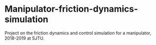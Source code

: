 # Manipulator-friction-dynamics-simulation
Project on the friction dynamics and control simulation for a manipulator, 2018-2019 at SJTU.
